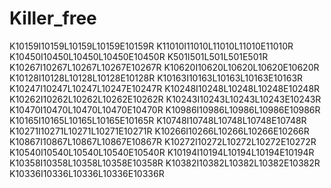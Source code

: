 # Killer_free
K10159I10159L10159L10159E10159R
K11010I11010L11010L11010E11010R
K10450I10450L10450L10450E10450R
K501I501L501L501E501R
K10267I10267L10267L10267E10267R
K10620I10620L10620L10620E10620R
K10128I10128L10128L10128E10128R
K10163I10163L10163L10163E10163R
K10247I10247L10247L10247E10247R
K10248I10248L10248L10248E10248R
K10262I10262L10262L10262E10262R
K10243I10243L10243L10243E10243R
K10470I10470L10470L10470E10470R
K10986I10986L10986L10986E10986R
K10165I10165L10165L10165E10165R
K10748I10748L10748L10748E10748R
K10271I10271L10271L10271E10271R
K10266I10266L10266L10266E10266R
K10867I10867L10867L10867E10867R
K10272I10272L10272L10272E10272R
K10540I10540L10540L10540E10540R
K10194I10194L10194L10194E10194R
K10358I10358L10358L10358E10358R
K10382I10382L10382L10382E10382R
K10336I10336L10336L10336E10336R
